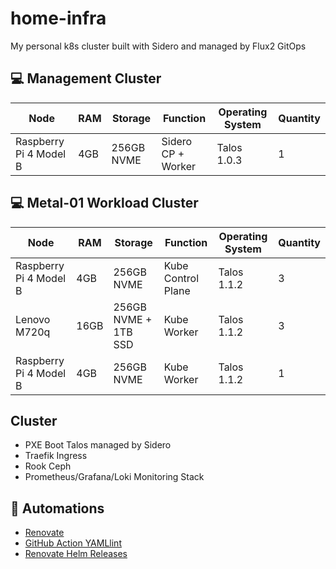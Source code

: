 # home-infra

My personal k8s cluster built with Sidero and managed by Flux2 GitOps

## 💻 Management Cluster
| Node                     | RAM  | Storage                    | Function           | Operating System     | Quantity
| ------------------------ |------| -------------------------- | ------------------ | -------------------- | --------
| Raspberry Pi 4 Model B   | 4GB  | 256GB NVME                 | Sidero CP + Worker | Talos 1.0.3          | 1


## 💻 Metal-01 Workload Cluster
| Node                     | RAM  | Storage                    | Function           | Operating System     | Quantity
| ------------------------ |------| -------------------------- | ------------------ | -------------------- | --------
| Raspberry Pi 4 Model B   | 4GB  | 256GB NVME                 | Kube Control Plane | Talos 1.1.2          | 3
| Lenovo M720q             | 16GB | 256GB NVME + 1TB SSD       | Kube Worker        | Talos 1.1.2          | 3
| Raspberry Pi 4 Model B   | 4GB  | 256GB NVME                 | Kube Worker        | Talos 1.1.2          | 1

## Cluster

- PXE Boot Talos managed by Sidero
- Traefik Ingress
- Rook Ceph
- Prometheus/Grafana/Loki Monitoring Stack

## 🦾 Automations
- [Renovate](https://github.com/renovatebot/renovate)
- [GitHub Action YAMLlint](https://github.com/ibiqlik/action-yamllint)
- [Renovate Helm Releases](https://github.com/k8s-at-home/renovate-helm-releases)
